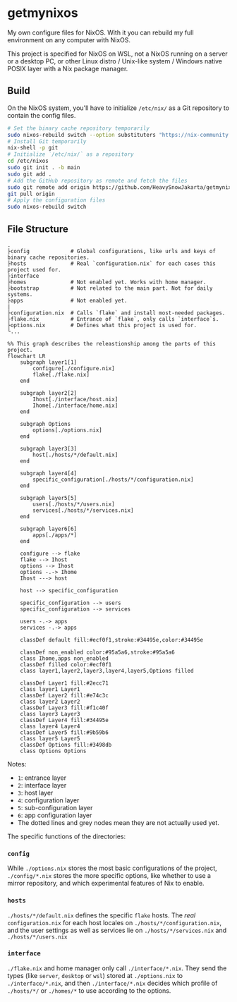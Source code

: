 # getmynixos
My own configure files for NixOS. With it you can rebuild my full environment on any computer with NixOS.

This project is specified for NixOS on WSL, not a NixOS running on a server or a desktop PC, or other Linux distro / Unix-like system / Windows native POSIX layer with a Nix package manager.

## Build
On the NixOS system, you'll have to initialize `/etc/nix/` as a Git repository to contain the config files.

```bash
# Set the binary cache repository temporarily
sudo nixos-rebuild switch --option substituters "https://nix-community.cachix.org" --option trusted-public-keys "nix-community.cachix.org-1:mB9FSh9qf2dCimDSUo8Zy7bkq5CX+/rkCWyvRCYg3Fs="
# Install Git temporarily
nix-shell -p git
# Initialize `/etc/nix/` as a repository
cd /etc/nixos
sudo git init . -b main
sudo git add .
# Add the GitHub repository as remote and fetch the files
sudo git remote add origin https://github.com/HeavySnowJakarta/getmynixos
git pull origin
# Apply the configuration files
sudo nixos-rebuild switch
```

## File Structure

```
.
├config             # Global configurations, like urls and keys of binary cache repositories.
├hosts              # Real `configuration.nix` for each cases this project used for.
├interface
├homes              # Not enabled yet. Works with home manager.
├bootstrap          # Not related to the main part. Not for daily systems.
├apps               # Not enabled yet.
|
├configuration.nix  # Calls `flake` and install most-needed packages.
├flake.nix          # Entrance of `flake`, only calls `interface`s.
├options.nix        # Defines what this project is used for.
└...
```

```mermaid
%% This graph describes the releastionship among the parts of this project.
flowchart LR
    subgraph layer1[1]
        configure[./configure.nix]
        flake[./flake.nix]
    end

    subgraph layer2[2]
        Ihost[./interface/host.nix]
        Ihome[./interface/home.nix]
    end

    subgraph Options
        options[./options.nix]
    end

    subgraph layer3[3]
        host[./hosts/*/default.nix]
    end

    subgraph layer4[4]
        specific_configuration[./hosts/*/configuration.nix]
    end

    subgraph layer5[5]
        users[./hosts/*/users.nix]
        services[./hosts/*/services.nix]
    end

    subgraph layer6[6]
        apps[./apps/*]
    end

    configure --> flake
    flake --> Ihost
    options --> Ihost
    options -.-> Ihome
    Ihost ---> host

    host --> specific_configuration

    specific_configuration --> users
    specific_configuration --> services

    users -.-> apps
    services -.-> apps

    classDef default fill:#ecf0f1,stroke:#34495e,color:#34495e

    classDef non_enabled color:#95a5a6,stroke:#95a5a6
    class Ihome,apps non_enabled
    classDef filled color:#ecf0f1
    class layer1,layer2,layer3,layer4,layer5,Options filled
 
    classDef Layer1 fill:#2ecc71
    class layer1 Layer1
    classDef Layer2 fill:#e74c3c
    class layer2 Layer2
    classDef Layer3 fill:#f1c40f
    class layer3 Layer3
    classDef Layer4 fill:#34495e
    class layer4 Layer4
    classDef Layer5 fill:#9b59b6
    class layer5 Layer5
    classDef Options fill:#3498db
    class Options Options
```

Notes:

+ `1`: entrance layer
+ `2`: interface layer
+ `3`: host layer
+ `4`: configuration layer
+ `5`: sub-configuration layer
+ `6`: app configuration layer
+ The dotted lines and grey nodes mean they are not actually used yet.

The specific functions of the directories:

### `config`

While `./options.nix` stores the most basic configurations of the project, `./config/*.nix` stores the more specific options, like whether to use a mirror repository, and which experimental features of Nix to enable.

### `hosts`

`./hosts/*/default.nix` defines the specific `flake` hosts. The _real_ `configuration.nix` for each host locales on `./hosts/*/configuration.nix`, and the user settings as well as services lie on `./hosts/*/services.nix` and `./hosts/*/users.nix`

### `interface`

`./flake.nix` and home manager only call `./interface/*.nix`. They send the types (like `server`, `desktop` or `wsl`) stored at `./options.nix` to `./interface/*.nix`, and then `./interface/*.nix` decides which profile of `./hosts/*/` or `./homes/*` to use according to the options.